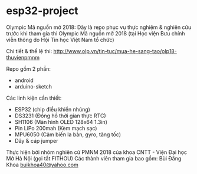 # esp32-project

 
Olympic Mã nguồn mở 2018:
  Dây là repo phục vụ thực nghiệm & nghiên cứu trước khi tham gia thi Olympic Mã nguồn mở 2018 (tại Học viện Bưu chính viễn thông do Hội Tin học Việt Nam tổ chức)

  Chi tiết & thể lệ thi: http://www.olp.vn/tin-tuc/mua-he-sang-tao/olp18-thuvienpmnm
  
  Repo gồm 2 phần:
  - android
  - arduino-sketch

Các linh kiện cần thiết:
- ESP32 (chip điều khiển nhúng)
- DS3231 (Đồng hồ thời gian thực RTC)
- SH1106 (Màn hình OLED 128x64 1.3in)
- Pin LiPo 200mah (Kèm mạch sạc)
- MPU6050 (Cảm biến la bàn, gyro, tăng tốc)
- Dây & cáp jumper

Thực hiện bởi nhóm nghiên cứ PMNM 2018 của khoa CNTT - Viện Đại học Mở Hà Nội (gọi tắt FITHOU)
  Các thành viên tham gia bao gồm:
  Bùi Đăng Khoa <buikhoa40@yahoo.com>

